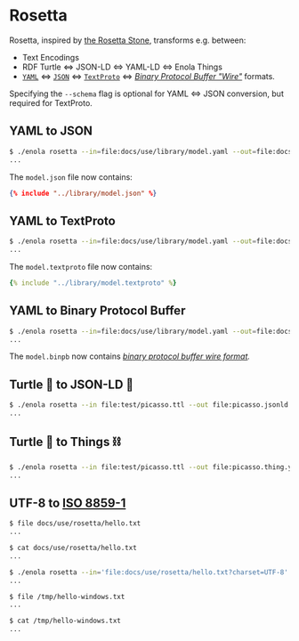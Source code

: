 <!--
    SPDX-License-Identifier: Apache-2.0

    Copyright 2023-2024 The Enola <https://enola.dev> Authors

    Licensed under the Apache License, Version 2.0 (the "License");
    you may not use this file except in compliance with the License.
    You may obtain a copy of the License at

        https://www.apache.org/licenses/LICENSE-2.0

    Unless required by applicable law or agreed to in writing, software
    distributed under the License is distributed on an "AS IS" BASIS,
    WITHOUT WARRANTIES OR CONDITIONS OF ANY KIND, either express or implied.
    See the License for the specific language governing permissions and
    limitations under the License.
-->

# Rosetta

Rosetta, inspired by
[the Rosetta Stone](https://en.wikipedia.org/wiki/Rosetta_Stone), transforms
e.g. between:

* Text Encodings
* RDF Turtle ⇔ JSON-LD ⇔ YAML-LD ⇔ Enola Things
* [`YAML`](https://yaml.org) ⇔ [`JSON`](https://www.json.org) ⇔
[`TextProto`](https://protobuf.dev/reference/protobuf/textformat-spec/) ⇔
_[Binary Protocol Buffer "Wire"](https://protobuf.dev/programming-guides/encoding/)_ formats.

Specifying the `--schema` flag is optional for YAML <=> JSON conversion, but required for TextProto.

## YAML to JSON

```bash cd .././.././..
$ ./enola rosetta --in=file:docs/use/library/model.yaml --out=file:docs/use/library/model.json --schema=EntityKinds
...
```

The `model.json` file now contains:

```json
{% include "../library/model.json" %}
```

## YAML to TextProto

```bash cd .././.././..
$ ./enola rosetta --in=file:docs/use/library/model.yaml --out=file:docs/use/library/model.textproto --schema=EntityKinds
...
```

The `model.textproto` file now contains:

```yaml
{% include "../library/model.textproto" %}
```

## YAML to Binary Protocol Buffer

```bash cd .././.././..
$ ./enola rosetta --in=file:docs/use/library/model.yaml --out=file:docs/use/library/model.binpb --schema=EntityKinds
...
```

The `model.binpb` now contains _[binary protocol buffer wire format](https://protobuf.dev/programming-guides/encoding/)._

## Turtle 🐢 to JSON-LD 🔗

```bash cd .././.././..
$ ./enola rosetta --in file:test/picasso.ttl --out file:picasso.jsonld
...
```

## Turtle 🐢 to Things ⛓️

```bash cd .././.././..
$ ./enola rosetta --in file:test/picasso.ttl --out file:picasso.thing.yaml
...
```

## UTF-8 to [ISO 8859-1](https://en.wikipedia.org/wiki/ISO/IEC_8859-1)

```bash cd .././.././..
$ file docs/use/rosetta/hello.txt
...
```

```bash cd .././.././..
$ cat docs/use/rosetta/hello.txt
...
```

```bash cd .././.././..
$ ./enola rosetta --in='file:docs/use/rosetta/hello.txt?charset=UTF-8' --out='file:/tmp/hello-windows.txt?charset=ISO-8859-1'
...
```

```bash cd .././.././..
$ file /tmp/hello-windows.txt
...
```

```bash cd .././.././..
$ cat /tmp/hello-windows.txt
...
```

